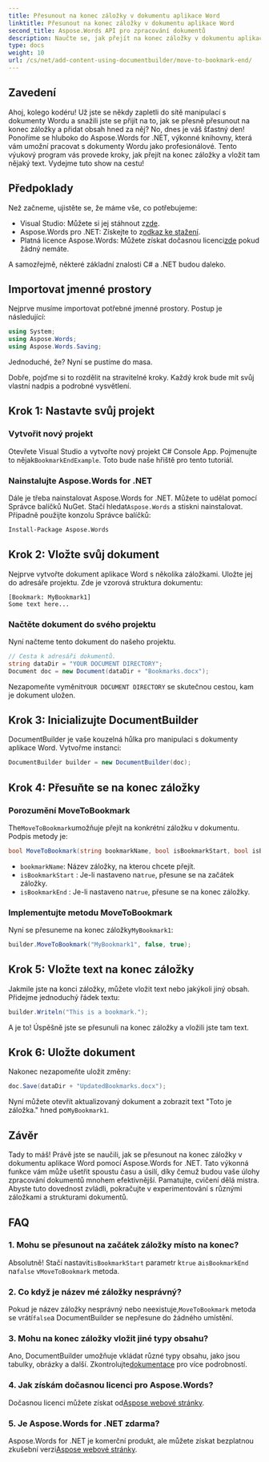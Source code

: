 ```yaml
---
title: Přesunout na konec záložky v dokumentu aplikace Word
linktitle: Přesunout na konec záložky v dokumentu aplikace Word
second_title: Aspose.Words API pro zpracování dokumentů
description: Naučte se, jak přejít na konec záložky v dokumentu aplikace Word pomocí Aspose.Words for .NET. Postupujte podle našeho podrobného průvodce krok za krokem pro přesnou manipulaci s dokumenty.
type: docs
weight: 10
url: /cs/net/add-content-using-documentbuilder/move-to-bookmark-end/
---
```

## Zavedení

Ahoj, kolego kodéru! Už jste se někdy zapletli do sítě manipulací s dokumenty Wordu a snažili jste se přijít na to, jak se přesně přesunout na konec záložky a přidat obsah hned za něj? No, dnes je váš šťastný den! Ponoříme se hluboko do Aspose.Words for .NET, výkonné knihovny, která vám umožní pracovat s dokumenty Wordu jako profesionálové. Tento výukový program vás provede kroky, jak přejít na konec záložky a vložit tam nějaký text. Vydejme tuto show na cestu!

## Předpoklady

Než začneme, ujistěte se, že máme vše, co potřebujeme:

-  Visual Studio: Můžete si jej stáhnout z[zde](https://visualstudio.microsoft.com/).
-  Aspose.Words pro .NET: Získejte to z[odkaz ke stažení](https://releases.aspose.com/words/net/).
-  Platná licence Aspose.Words: Můžete získat dočasnou licenci[zde](https://purchase.aspose.com/temporary-license/) pokud žádný nemáte.

A samozřejmě, některé základní znalosti C# a .NET budou daleko.

## Importovat jmenné prostory

Nejprve musíme importovat potřebné jmenné prostory. Postup je následující:

```csharp
using System;
using Aspose.Words;
using Aspose.Words.Saving;
```

Jednoduché, že? Nyní se pustíme do masa.

Dobře, pojďme si to rozdělit na stravitelné kroky. Každý krok bude mít svůj vlastní nadpis a podrobné vysvětlení.

## Krok 1: Nastavte svůj projekt

### Vytvořit nový projekt

 Otevřete Visual Studio a vytvořte nový projekt C# Console App. Pojmenujte to nějak`BookmarkEndExample`. Toto bude naše hřiště pro tento tutoriál.

### Nainstalujte Aspose.Words for .NET

 Dále je třeba nainstalovat Aspose.Words for .NET. Můžete to udělat pomocí Správce balíčků NuGet. Stačí hledat`Aspose.Words` a stiskni nainstalovat. Případně použijte konzolu Správce balíčků:

```bash
Install-Package Aspose.Words
```

## Krok 2: Vložte svůj dokument

Nejprve vytvořte dokument aplikace Word s několika záložkami. Uložte jej do adresáře projektu. Zde je vzorová struktura dokumentu:

```plaintext
[Bookmark: MyBookmark1]
Some text here...
```

### Načtěte dokument do svého projektu

Nyní načteme tento dokument do našeho projektu.

```csharp
// Cesta k adresáři dokumentů.
string dataDir = "YOUR DOCUMENT DIRECTORY";
Document doc = new Document(dataDir + "Bookmarks.docx");
```

 Nezapomeňte vyměnit`YOUR DOCUMENT DIRECTORY` se skutečnou cestou, kam je dokument uložen.

## Krok 3: Inicializujte DocumentBuilder

DocumentBuilder je vaše kouzelná hůlka pro manipulaci s dokumenty aplikace Word. Vytvořme instanci:

```csharp
DocumentBuilder builder = new DocumentBuilder(doc);
```

## Krok 4: Přesuňte se na konec záložky

### Porozumění MoveToBookmark

 The`MoveToBookmark`umožňuje přejít na konkrétní záložku v dokumentu. Podpis metody je:

```csharp
bool MoveToBookmark(string bookmarkName, bool isBookmarkStart, bool isBookmarkEnd);
```

- `bookmarkName`: Název záložky, na kterou chcete přejít.
- `isBookmarkStart` : Je-li nastaveno na`true`, přesune se na začátek záložky.
- `isBookmarkEnd` : Je-li nastaveno na`true`, přesune se na konec záložky.

### Implementujte metodu MoveToBookmark

 Nyní se přesuneme na konec záložky`MyBookmark1`:

```csharp
builder.MoveToBookmark("MyBookmark1", false, true);
```

## Krok 5: Vložte text na konec záložky


Jakmile jste na konci záložky, můžete vložit text nebo jakýkoli jiný obsah. Přidejme jednoduchý řádek textu:

```csharp
builder.Writeln("This is a bookmark.");
```

A je to! Úspěšně jste se přesunuli na konec záložky a vložili jste tam text.

## Krok 6: Uložte dokument


Nakonec nezapomeňte uložit změny:

```csharp
doc.Save(dataDir + "UpdatedBookmarks.docx");
```

 Nyní můžete otevřít aktualizovaný dokument a zobrazit text "Toto je záložka." hned po`MyBookmark1`.

## Závěr

Tady to máš! Právě jste se naučili, jak se přesunout na konec záložky v dokumentu aplikace Word pomocí Aspose.Words for .NET. Tato výkonná funkce vám může ušetřit spoustu času a úsilí, díky čemuž budou vaše úlohy zpracování dokumentů mnohem efektivnější. Pamatujte, cvičení dělá mistra. Abyste tuto dovednost zvládli, pokračujte v experimentování s různými záložkami a strukturami dokumentů.

## FAQ

### 1. Mohu se přesunout na začátek záložky místo na konec?

 Absolutně! Stačí nastavit`isBookmarkStart` parametr k`true` a`isBookmarkEnd` na`false` v`MoveToBookmark` metoda.

### 2. Co když je název mé záložky nesprávný?

 Pokud je název záložky nesprávný nebo neexistuje,`MoveToBookmark` metoda se vrátí`false`a DocumentBuilder se nepřesune do žádného umístění.

### 3. Mohu na konec záložky vložit jiné typy obsahu?

 Ano, DocumentBuilder umožňuje vkládat různé typy obsahu, jako jsou tabulky, obrázky a další. Zkontrolujte[dokumentace](https://reference.aspose.com/words/net/) pro více podrobností.

### 4. Jak získám dočasnou licenci pro Aspose.Words?

 Dočasnou licenci můžete získat od[Aspose webové stránky](https://purchase.aspose.com/temporary-license/).

### 5. Je Aspose.Words for .NET zdarma?

Aspose.Words for .NET je komerční produkt, ale můžete získat bezplatnou zkušební verzi[Aspose webové stránky](https://releases.aspose.com/).
